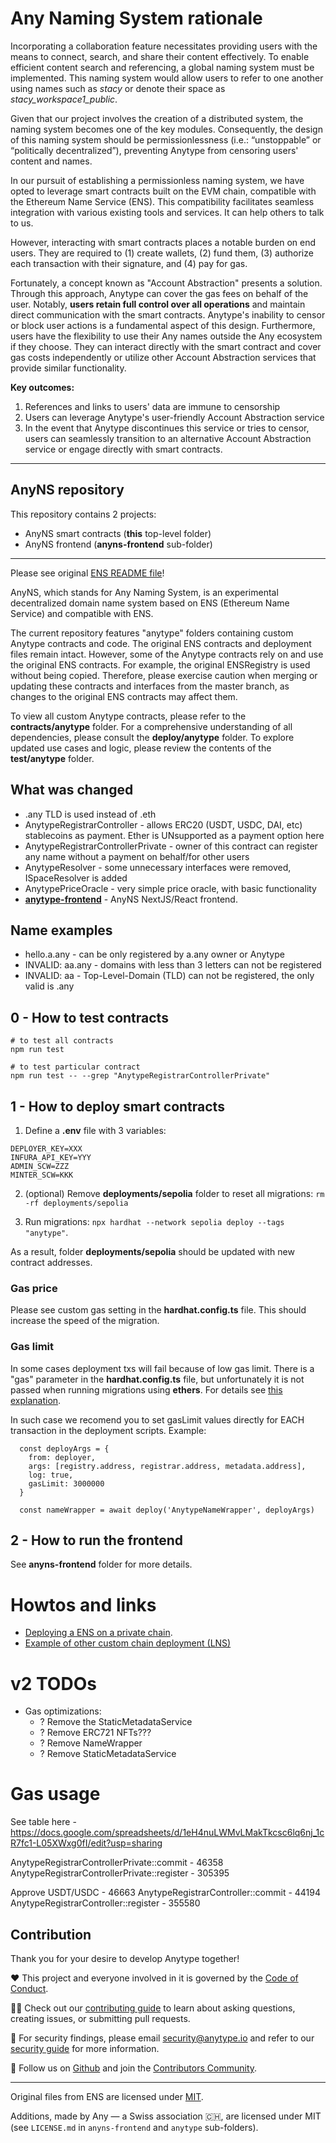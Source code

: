 # Any Naming System rationale

Incorporating a collaboration feature necessitates providing users with the means to connect, search, and share their content effectively. To enable efficient content search and referencing, a global naming system must be implemented. This naming system would allow users to refer to one another using names such as _stacy_ or denote their space as _stacy_workspace1_public_.

Given that our project involves the creation of a distributed system, the naming system becomes one of the key modules. Consequently, the design of this naming system should be permissionlessness (i.e.: “unstoppable” or “politically decentralized”), preventing Anytype from censoring users' content and names.

In our pursuit of establishing a permissionless naming system, we have opted to leverage smart contracts built on the EVM chain, compatible with the Ethereum Name Service (ENS). This compatibility facilitates seamless integration with various existing tools and services. It can help others to talk to us.

However, interacting with smart contracts places a notable burden on end users. They are required to (1) create wallets, (2) fund them, (3) authorize each transaction with their signature, and (4) pay for gas.

Fortunately, a concept known as "Account Abstraction" presents a solution. Through this approach, Anytype can cover the gas fees on behalf of the user. Notably, **users retain full control over all operations** and maintain direct communication with the smart contracts. Anytype's inability to censor or block user actions is a fundamental aspect of this design. Furthermore, users have the flexibility to use their Any names outside the Any ecosystem if they choose. They can interact directly with the smart contract and cover gas costs independently or utilize other Account Abstraction services that provide similar functionality.

**Key outcomes:**

1. References and links to users' data are immune to censorship
2. Users can leverage Anytype's user-friendly Account Abstraction service
3. In the event that Anytype discontinues this service or tries to censor, users can seamlessly transition to an alternative Account Abstraction service or engage directly with smart contracts.

---

## AnyNS repository

This repository contains 2 projects:

- AnyNS smart contracts (**this** top-level folder)
- AnyNS frontend (**anyns-frontend** sub-folder)

---

Please see original [ENS README file](ORIGINAL_ENS_README.md)!

AnyNS, which stands for Any Naming System, is an experimental decentralized domain name system based on ENS (Ethereum Name Service) and compatible with ENS.

The current repository features "anytype" folders containing custom Anytype contracts and code. The original ENS contracts and deployment files remain intact. However, some of the Anytype contracts rely on and use the original ENS contracts. For example, the original ENSRegistry is used without being copied. Therefore, please exercise caution when merging or updating these contracts and interfaces from the master branch, as changes to the original ENS contracts may affect them.

To view all custom Anytype contracts, please refer to the **contracts/anytype** folder. For a comprehensive understanding of all dependencies, please consult the **deploy/anytype** folder. To explore updated use cases and logic, please review the contents of the **test/anytype** folder.

## What was changed

- .any TLD is used instead of .eth
- AnytypeRegistrarController - allows ERC20 (USDT, USDC, DAI, etc) stablecoins as payment. Ether is UNsupported as a payment option here
- AnytypeRegistrarControllerPrivate - owner of this contract can register any name without a payment on behalf/for other users
- AnytypeResolver - some unnecessary interfaces were removed, ISpaceResolver is added
- AnytypePriceOracle - very simple price oracle, with basic functionality
- **[anytype-frontend](anytype-frontend)** - AnyNS NextJS/React frontend.

## Name examples

- hello.a.any - can be only registered by a.any owner or Anytype
- INVALID: aa.any - domains with less than 3 letters can not be registered
- INVALID: aa - Top-Level-Domain (TLD) can not be registered, the only valid is .any

## 0 - How to test contracts

```
# to test all contracts
npm run test

# to test particular contract
npm run test -- --grep "AnytypeRegistrarControllerPrivate"
```

## 1 - How to deploy smart contracts

1. Define a **.env** file with 3 variables:

```
DEPLOYER_KEY=XXX
INFURA_API_KEY=YYY
ADMIN_SCW=ZZZ
MINTER_SCW=KKK
```

2. (optional) Remove **deployments/sepolia** folder to reset all migrations:
   `rm -rf deployments/sepolia`

3. Run migrations:
   `npx hardhat --network sepolia deploy --tags "anytype"`.

As a result, folder **deployments/sepolia** should be updated with new contract addresses.

### Gas price

Please see custom gas setting in the **hardhat.config.ts** file. This should increase the speed of the migration.

### Gas limit

In some cases deployment txs will fail because of low gas limit. There is a "gas" parameter in the **hardhat.config.ts** file, but unfortunately it is not passed when running migrations using **ethers**. For details see [this explanation](https://github.com/NomicFoundation/hardhat/pull/2406).

In such case we recomend you to set gasLimit values directly for EACH transaction in the deployment scripts. Example:

```
  const deployArgs = {
    from: deployer,
    args: [registry.address, registrar.address, metadata.address],
    log: true,
    gasLimit: 3000000
  }

  const nameWrapper = await deploy('AnytypeNameWrapper', deployArgs)
```

## 2 - How to run the frontend

See **anyns-frontend** folder for more details.

# Howtos and links

- [Deploying a ENS on a private chain](https://docs.ens.domains/deploying-ens-on-a-private-chain).
- [Example of other custom chain deployment (LNS)](https://github.com/bchdomains/lns-contracts/commit/88ca736baf574b2f85ea43f3c40376979272ebce#diff-cf4ef7c51dc9f81cad1d504da0d1c3a3437ac7b7d1374ee7127886cf1d1a5092)

# v2 TODOs

- Gas optimizations:
  - ? Remove the StaticMetadataService
  - ? Remove ERC721 NFTs???
  - ? Remove NameWrapper
  - ? Remove StaticMetadataService

# Gas usage

See table here - https://docs.google.com/spreadsheets/d/1eH4nuLWMvLMakTkcsc6lq6nj_1cR7fc1-L05XWxg0fI/edit?usp=sharing

AnytypeRegistrarControllerPrivate::commit - 46358
AnytypeRegistrarControllerPrivate::register - 305395

Approve USDT/USDC - 46663
AnytypeRegistrarController::commit - 44194
AnytypeRegistrarController::register - 355580

## Contribution

Thank you for your desire to develop Anytype together!

❤️ This project and everyone involved in it is governed by the [Code of Conduct](https://github.com/anyproto/.github/blob/main/docs/CODE_OF_CONDUCT.md).

🧑‍💻 Check out our [contributing guide](https://github.com/anyproto/.github/blob/main/docs/CONTRIBUTING.md) to learn about asking questions, creating issues, or submitting pull requests.

🫢 For security findings, please email [security@anytype.io](mailto:security@anytype.io) and refer to our [security guide](https://github.com/anyproto/.github/blob/main/docs/SECURITY.md) for more information.

🤝 Follow us on [Github](https://github.com/anyproto) and join the [Contributors Community](https://github.com/orgs/anyproto/discussions).

---

Original files from ENS are licensed under [MIT](./LICENSE.txt).

Additions, made by Any — a Swiss association 🇨🇭, are licensed under MIT (see `LICENSE.md` in `anyns-frontend` and `anytype` sub-folders).
